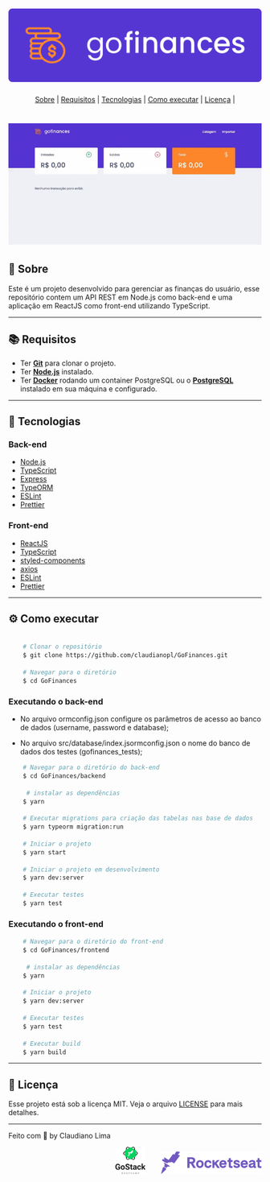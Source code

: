 <h1 align="center">
<img alt="GoFinances" src=".github/logo.svg" />
</h1>

<p align="center">
 <a href="#sobre">Sobre</a> |
 <a href="#requisitos">Requisitos</a> | 
 <a href="#tecnologias">Tecnologias</a> | 
 <a href="#como-executar">Como executar</a> | 
 <a href="#licenc-a">Licença</a> | 
</p>

<h1 align="center">
  <img alt="GoFinances" src=".github/desktop.gif" />
</h1>

## 🚀 Sobre
Este é um projeto desenvolvido para gerenciar as finanças do usuário, esse repositório contem um API REST em Node.js como back-end e uma aplicação em ReactJS como front-end utilizando TypeScript.

---
## 📚 Requisitos
- Ter [**Git**](https://git-scm.com/) para clonar o projeto.
- Ter [**Node.js**](https://nodejs.org/en/) instalado.
- Ter [**Docker**](https://www.docker.com/) rodando um container PostgreSQL ou o [**PostgreSQL**](https://www.postgresql.org/) instalado em sua máquina e configurado.

---
## 🚀 Tecnologias
### Back-end
- [Node.js](https://nodejs.org/en)
- [TypeScript](https://github.com/microsoft/TypeScript)
- [Express](https://github.com/expressjs/express)
- [TypeORM](https://github.com/typeorm/typeorm)
- [ESLint](https://github.com/eslint/eslint)
- [Prettier](https://github.com/prettier/prettier)

### Front-end
- [ReactJS](https://github.com/facebook/react)
- [TypeScript](https://github.com/microsoft/TypeScript)
- [styled-components](https://github.com/styled-components/styled-components)
- [axios](https://github.com/axios/axios)
- [ESLint](https://github.com/eslint/eslint)
- [Prettier](https://github.com/prettier/prettier)

---
## ⚙️ Como executar

```bash

    # Clonar o repositório
    $ git clone https://github.com/claudianopl/GoFinances.git

    # Navegar para o diretório
    $ cd GoFinances

```

### Executando o back-end
- No arquivo ormconfig.json configure os parâmetros de acesso ao banco de dados (username, password e database);

- No arquivo src/database/index.jsormconfig.json o nome do banco de dados dos testes (gofinances_tests);
```bash
    # Navegar para o diretório do back-end
    $ cd GoFinances/backend

     # instalar as dependências
    $ yarn

    # Executar migrations para criação das tabelas nas base de dados
    $ yarn typeorm migration:run

    # Iniciar o projeto
    $ yarn start

    # Iniciar o projeto em desenvolvimento
    $ yarn dev:server
   
    # Executar testes
    $ yarn test
```

### Executando o front-end

```bash
    # Navegar para o diretório do front-end
    $ cd GoFinances/frontend

     # instalar as dependências
    $ yarn

    # Iniciar o projeto
    $ yarn dev:server
   
    # Executar testes
    $ yarn test

    # Executar build
    $ yarn build
```

---
## 📝 Licença
Esse projeto está sob a licença MIT. Veja o arquivo [LICENSE](LICENSE.md) para mais detalhes.

---
Feito com 💜 by Claudiano Lima

<p align="right">
  <img alt="GoStack" title="GoStack" src="https://raw.githubusercontent.com/claudianopl/GoFinances/master/backend/.github/gostack.svg" width="60px" />
  &nbsp;&nbsp;&nbsp;&nbsp;&nbsp;&nbsp;
  <img alt="GoStack" title="RocketSeat" src="https://raw.githubusercontent.com/claudianopl/GoFinances/7d8de57c5937eea279496db2a2f260b0cd0f7002/backend/.github/rocketseat.svg" width="200px" />
</p>
